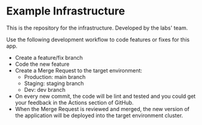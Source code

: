 # Example Infrastructure

This is the repository for the infrastructure. Developed by the labs' team.

Use the following development workflow to code features or fixes for this app.

- Create a feature/fix branch
- Code the new feature
- Create a Merge Request to the target environment:
  - Production: main branch
  - Staging: staging branch
  - Dev: dev branch
- On every new commit, the code will be lint and tested and you could get your feedback in the Actions section of GitHub.
- When the Merge Request is reviewed and merged, the new version of the application will be deployed into the target environment cluster.